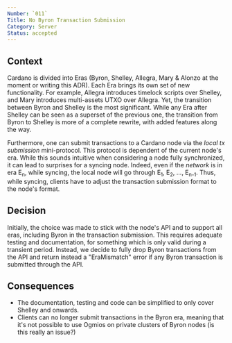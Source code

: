 ```yaml
---
Number: `011`
Title: No Byron Transaction Submission 
Category: Server
Status: accepted 
---
```


<!-- ADR template adapted from Michael Nygard's -->

## Context

<!-- What is the issue that we're seeing that is motivating this decision or change? -->

Cardano is divided into Eras (Byron, Shelley, Allegra, Mary & Alonzo at the moment or writing this ADR). Each Era brings its own set of new functionality. For example, Allegra introduces timelock scripts over Shelley, and Mary introduces multi-assets UTXO over Allegra. Yet, the transition between Byron and Shelley is the most significant. While any Era after Shelley can be seen as a superset of the previous one, the transition from Byron to Shelley is more of a complete rewrite, with added features along the way. 

Furthermore, one can submit transactions to a Cardano node via the _local tx submission_ mini-protocol. This protocol is dependent of the current node's era. While this sounds intuitive when considering a node fully synchronized, it can lead to surprises for a syncing node. Indeed, even if the _network_ is in era E<sub>n</sub>, while syncing, the local node will go through E<sub>1</sub>, E<sub>2</sub>, ..., E<sub>n-1</sub>. Thus, while syncing, clients have to adjust the transaction submission format to the node's format. 

## Decision

<!-- What is the change that we're proposing and/or doing? -->

Initially, the choice was made to stick with the node's API and to support all eras, including Byron in the transaction submission. This requires adequate testing and documentation, for something which is only valid during a transient period. Instead, we decide to fully drop Byron transactions from the API and return instead a "EraMismatch" error if any Byron transaction is submitted through the API.

## Consequences

<!-- What becomes easier or more difficult to do because of this change? -->

- The documentation, testing and code can be simplified to only cover Shelley and onwards.
- Clients can no longer submit transactions in the Byron era, meaning that it's not possible to use Ogmios on private clusters of Byron nodes (is this really an issue?)
